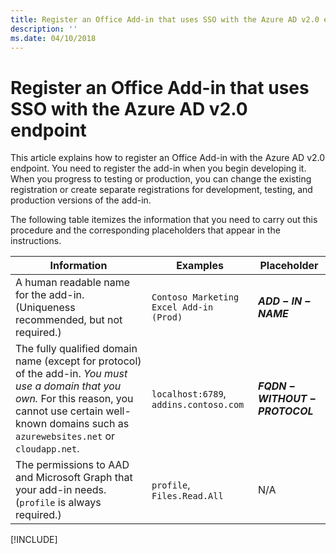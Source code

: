 ```yaml
---
title: Register an Office Add-in that uses SSO with the Azure AD v2.0 endpoint
description: ''
ms.date: 04/10/2018 
---
```


# Register an Office Add-in that uses SSO with the Azure AD v2.0 endpoint

This article explains how to register an Office Add-in with the Azure AD v2.0 endpoint. You need to register the add-in when you begin developing it. When you progress to testing or production, you can change the existing registration or create separate registrations for development, testing, and production versions of the add-in. 

The following table itemizes the information that you need to carry out this procedure and the corresponding placeholders that appear in the instructions. 

|Information  |Examples  |Placeholder  |
|---------|---------|---------|
|A human readable name for the add-in. (Uniqueness recommended, but not required.)    |`Contoso Marketing Excel Add-in (Prod)`        |**$ADD-IN-NAME$**         |
|The fully qualified domain name (except for protocol) of the add-in. *You must use a domain that you own.* For this reason, you cannot use certain well-known domains such as `azurewebsites.net` or `cloudapp.net`.   |`localhost:6789`, `addins.contoso.com`         |**$FQDN-WITHOUT-PROTOCOL$**         |
|The permissions to AAD and Microsoft Graph that your add-in needs. (`profile` is always required.)    |`profile`, `Files.Read.All`         |N/A         |

[!INCLUDE[](../includes/register-sso-add-in-aad-v2-include.md)]